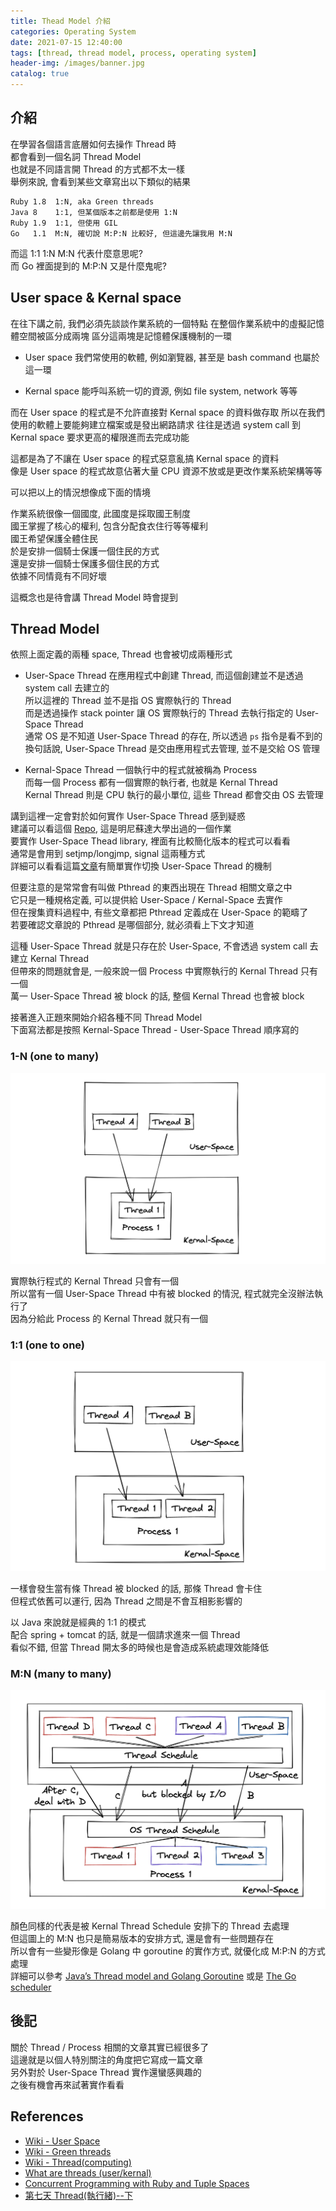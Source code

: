 ```yaml
---
title: Thead Model 介紹
categories: Operating System
date: 2021-07-15 12:40:00
tags: [thread, thread model, process, operating system]
header-img: /images/banner.jpg
catalog: true
---
```

## 介紹

在學習各個語言底層如何去操作 Thread 時  
都會看到一個名詞 Thread Model  
也就是不同語言開 Thread 的方式都不太一樣  
舉例來說, 會看到某些文章寫出以下類似的結果  

```
Ruby 1.8  1:N, aka Green threads
Java 8    1:1, 但某個版本之前都是使用 1:N
Ruby 1.9  1:1, 但使用 GIL
Go   1.1  M:N, 確切說 M:P:N 比較好, 但這邊先讓我用 M:N
```

而這 1:1 1:N M:N 代表什麼意思呢?  
而 Go 裡面提到的 M:P:N 又是什麼鬼呢?  

## User space & Kernal space

在往下講之前, 我們必須先談談作業系統的一個特點
在整個作業系統中的虛擬記憶體空間被區分成兩塊
區分這兩塊是記憶體保護機制的一環

* User space
	我們常使用的軟體, 例如瀏覽器, 甚至是 bash command 也屬於這一環

* Kernal space
	能呼叫系統一切的資源, 例如 file system, network 等等

而在 User space 的程式是不允許直接對 Kernal space 的資料做存取
所以在我們使用的軟體上要能夠建立檔案或是發出網路請求
往往是透過 system call 到 Kernal space 要求更高的權限進而去完成功能

這都是為了不讓在 User space 的程式惡意亂搞 Kernal space 的資料  
像是 User space 的程式故意佔著大量 CPU 資源不放或是更改作業系統架構等等

可以把以上的情況想像成下面的情境

作業系統很像一個國度, 此國度是採取國王制度  
國王掌握了核心的權利, 包含分配食衣住行等等權利  
國王希望保護全體住民  
於是安排一個騎士保護一個住民的方式  
還是安排一個騎士保護多個住民的方式  
依據不同情竟有不同好壞  

這概念也是待會講 Thread Model 時會提到

## Thread Model

依照上面定義的兩種 space, Thread 也會被切成兩種形式

* User-Space Thread
    在應用程式中創建 Thread, 而這個創建並不是透過 system call 去建立的  
    所以這裡的 Thread 並不是指 OS 實際執行的 Thread  
    而是透過操作 stack pointer 讓 OS 實際執行的 Thread 去執行指定的 User-Space Thread  
    通常 OS 是不知道 User-Space Thread 的存在, 所以透過 `ps` 指令是看不到的  
    換句話說, User-Space Thread 是交由應用程式去管理, 並不是交給 OS 管理  

* Kernal-Space Thread
    一個執行中的程式就被稱為 Process  
    而每一個 Process 都有一個實際的執行者, 也就是 Kernal Thread  
    Kernal Thread 則是 CPU 執行的最小單位, 這些 Thread 都會交由 OS 去管理  

講到這裡一定會對於如何實作 User-Space Thread 感到疑惑  
建議可以看這個 [Repo](https://github.com/bhaargav006/User-Thread-Library), 這是明尼蘇達大學出過的一個作業  
要實作 User-Space Thead library, 裡面有比較簡化版本的程式可以看看  
通常是會用到 setjmp/longjmp, signal 這兩種方式  
詳細可以看看這篇[文章](https://descent-incoming.blogspot.com/2020/03/user-mode-pthread-simplethread.html)有簡單實作切換 User-Space Thread 的機制

但要注意的是常常會有叫做 Pthread 的東西出現在 Thread 相關文章之中  
它只是一種規格定義, 可以提供給 User-Space / Kernal-Space 去實作  
但在搜集資料過程中, 有些文章都把 Pthread 定義成在 User-Space 的範疇了  
若要確認文章說的 Pthread 是哪個部分, 就必須看上下文才知道  

這種 User-Space Thread 就是只存在於 User-Space, 不會透過 system call 去建立 Kernal Thread  
但帶來的問題就會是, 一般來說一個 Process 中實際執行的 Kernal Thread 只有一個  
萬一 User-Space Thread 被 block 的話, 整個 Kernal Thread 也會被 block  

接著進入正題來開始介紹各種不同 Thread Model  
下面寫法都是按照 Kernal-Space Thread - User-Space Thread 順序寫的  


### 1-N (one to many)

![](/images/thread-model/1-N.png)

實際執行程式的 Kernal Thread 只會有一個  
所以當有一個 User-Space Thread 中有被 blocked 的情況, 程式就完全沒辦法執行了  
因為分給此 Process 的 Kernal Thread 就只有一個  


### 1:1 (one to one)

![](/images/thread-model/1-1.png)

一樣會發生當有條 Thread 被 blocked 的話, 那條 Thread 會卡住  
但程式依舊可以運行, 因為 Thread 之間是不會互相影影響的

以 Java 來說就是經典的 1:1 的模式  
配合 spring + tomcat 的話, 就是一個請求進來一個 Thread  
看似不錯, 但當 Thread 開太多的時候也是會造成系統處理效能降低  


### M:N (many to many)

![](/images/thread-model/M-N.png)

顏色同樣的代表是被 Kernal Thread Schedule 安排下的 Thread 去處理  
但這圖上的 M:N 也只是簡易版本的安排方式, 還是會有一些問題存在  
所以會有一些變形像是 Golang 中 goroutine 的實作方式, 就優化成 M:P:N 的方式處理  
詳細可以參考 [Java’s Thread model and Golang Goroutine](https://medium.com/cymetrics/javas-thread-model-and-golang-goroutine-46f8475600ae) 或是 [The Go scheduler](https://morsmachine.dk/go-scheduler)

## 後記

關於 Thread / Process 相關的文章其實已經很多了  
這邊就是以個人特別關注的角度把它寫成一篇文章  
另外對於 User-Space Thread 實作還蠻感興趣的  
之後有機會再來試著實作看看  

## References

* [Wiki - User Space](https://en.wikipedia.org/wiki/User_space)
* [Wiki - Green threads](https://en.wikipedia.org/wiki/Green_threads)
* [Wiki - Thread(computing)](https://en.wikipedia.org/wiki/Thread_(computing))
* [What are threads (user/kernal)](https://tldp.org/FAQ/Threads-FAQ/Types.html#UserSpace)
* [Concurrent Programming with Ruby and Tuple Spaces](https://www.slideshare.net/luccastera/concurrent-programming-with-ruby-and-tuple-spaces)
* [第七天 Thread(執行緒)--下](https://ithelp.ithome.com.tw/articles/10203786)